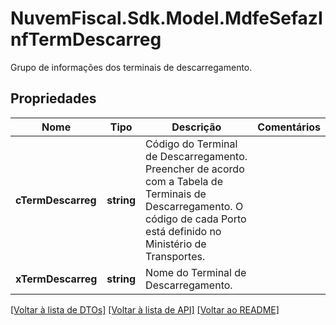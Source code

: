 # NuvemFiscal.Sdk.Model.MdfeSefazInfTermDescarreg
Grupo de informações dos terminais de descarregamento.

## Propriedades

Nome | Tipo | Descrição | Comentários
------------ | ------------- | ------------- | -------------
**cTermDescarreg** | **string** | Código do Terminal de Descarregamento.  Preencher de acordo com a Tabela de Terminais de Descarregamento. O código de cada Porto está definido no Ministério de Transportes. | 
**xTermDescarreg** | **string** | Nome do Terminal de Descarregamento. | 

[[Voltar à lista de DTOs]](../README.md#documentation-for-models) [[Voltar à lista de API]](../README.md#documentation-for-api-endpoints) [[Voltar ao README]](../README.md)

